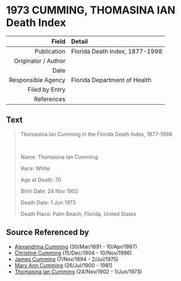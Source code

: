 ﻿---
layout: page
permalink: /sources/s10919610
---

# 1973 CUMMING, THOMASINA IAN Death Index

Field | Detail
---:|:---
Publication | Florida Death Index, 1877-1998
Originator / Author | 
Date | 
Responsible Agency | Florida Department of Health
Filed by Entry | 
References | 

## Text

> Thomasina Ian Cumming in the Florida Death Index, 1877-1998
>
> <br/>
>
> Name: Thomasina Ian Cumming
>
> Race: White
>
> Age at Death: 70
>
> Birth Date: 24 Nov 1902
>
> Death Date: 1 Jun 1973
>
> Death Place: Palm Beach, Florida, United States
>

## Source Referenced by

* [Alexandrina Cumming](../people/@i57186713@-alexandrina-cumming-b1891-3-30-d1987-4-10.md) (30/Mar/1891 - 10/Apr/1987)
* [Christine Cumming](../people/@i24328630@-christine-cumming-b1904-12-15-d1996-11-10.md) (15/Dec/1904 - 10/Nov/1996)
* [James Cumming](../people/@i492889@-james-cumming-b1894-11-7-d1975-7-2.md) (7/Nov/1894 - 2/Jul/1975)
* [Mary Ann Cumming](../people/@i48241984@-mary-ann-cumming-b1900-7-26-d1981.md) (26/Jul/1900 - 1981)
* [Thomasina Ian Cumming](../people/@i92241152@-thomasina-ian-cumming-b1902-11-24-d1973-6-1.md) (24/Nov/1902 - 1/Jun/1973)

